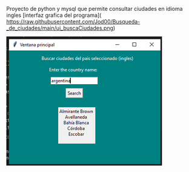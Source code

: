 Proyecto de python y mysql que permite consultar ciudades en idioma ingles
<span>[</span><span>interfaz grafica del programa</span><span>]</span><span>(</span>
<span>https://raw.githubusercontent.com/Jod00/Busqueda-_de_ciudades/main/ui_buscaCiudades.png</span><span>)</span>

<img src="https://raw.githubusercontent.com/Jod00/Busqueda-_de_ciudades/main/ui_buscaCiudades.png"/>

